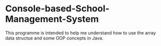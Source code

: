 # Console-based-School-Management-System
This programme is intended to help me understand how to use the array data structue and some OOP concepts in Java.
